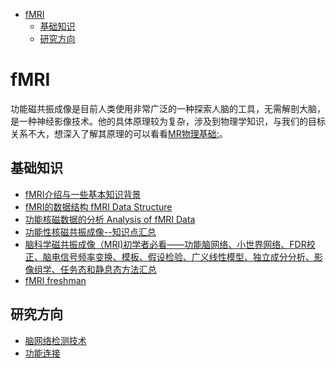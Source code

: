 - [fMRI](#fmri)
  - [基础知识](#基础知识)
  - [研究方向](#研究方向)

# fMRI
功能磁共振成像是目前人类使用非常广泛的一种探索人脑的工具，无需解剖大脑，是一种神经影像技术。他的具体原理较为复杂，涉及到物理学知识，与我们的目标关系不大，想深入了解其原理的可以看看[MR物理基础:](https://zhuanlan.zhihu.com/p/22080401)。

## 基础知识
- [fMRI介绍与一些基本知识背景](https://zhuanlan.zhihu.com/p/22002065)
- [fMRI的数据结构 fMRI Data Structure](https://zhuanlan.zhihu.com/p/22007841)
- [功能核磁数据的分析 Analysis of fMRI Data](https://zhuanlan.zhihu.com/p/22012338)
- [功能性核磁共振成像--知识点汇总](https://zhuanlan.zhihu.com/p/190264374)
- [脑科学磁共振成像（MRI)初学者必看——功能脑网络、小世界网络、FDR校正、脑电信号频率变换、模板、假设检验、广义线性模型、独立成分分析、影像组学、任务态和静息态方法汇总](https://cloud.tencent.com/developer/article/2108320)
- [fMRI freshman](https://github.com/WhatAboutMyStar/fmri_freshman)

## 研究方向
- [脑网络检测技术]()
- [功能连接]()